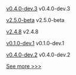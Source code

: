 
[v0.4.0-dev.3](https://github.com/hyperledger/indy-vdr/releases/tag/v0.4.0-dev.3) v0.4.0-dev.3

[v2.5.0-beta](https://github.com/hyperledger/fabric/releases/tag/v2.5.0-beta) v2.5.0-beta

[v2.4.8](https://github.com/hyperledger/fabric/releases/tag/v2.4.8) v2.4.8

[v0.1.0-dev.1](https://github.com/hyperledger/anoncreds-rs/releases/tag/v0.1.0-dev.1) v0.1.0-dev.1

[v0.4.0-dev.2](https://github.com/hyperledger/indy-vdr/releases/tag/v0.4.0-dev.2) v0.4.0-dev.2


[See more >>>](https://start-here.hyperledger.org/releases)
